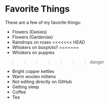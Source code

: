 # Favorite Things

These are a few of my favorite things:

- Flowers (Daisies)
- Flowers (Gardenias)
- Raindrops on roses
<<<<<<< HEAD
- Whiskers on boxplots!!
=======
- Whiskers on puppies
>>>>>>> danger
- Bright copper kettles
- Warm woolen mittens
- Not editing directly on GitHub
- Getting sleep
- Coffee
- Tea
